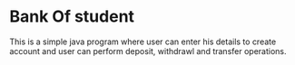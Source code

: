 # Bank Of student
This is a simple java program where user can enter his details to create account and user can perform deposit, withdrawl and transfer operations. 
